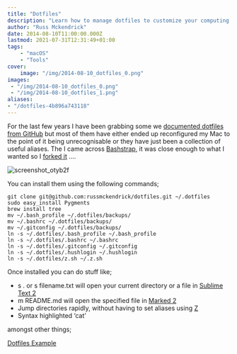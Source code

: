 ```yaml
---
title: "Dotfiles"
description: "Learn how to manage dotfiles to customize your computing environment using with pre-built collections and forking Bashstrap."
author: "Russ Mckendrick"
date: 2014-08-10T11:00:00.000Z
lastmod: 2021-07-31T12:31:49+01:00
tags:
    - "macOS"
    - "Tools"
cover:
    image: "/img/2014-08-10_dotfiles_0.png" 
images:
 - "/img/2014-08-10_dotfiles_0.png"
 - "/img/2014-08-10_dotfiles_1.png"
aliases:
- "/dotfiles-4b896a743118"
---
```


For the last few years I have been grabbing some we [documented dotfiles from GitHub](https://github.com/search?o=desc&q=dotfiles&ref=cmdform&s=stars&type=Repositories) but most of them have either ended up reconfigured my Mac to the point of it being unrecognisable or they have just been a collection of useful aliases. The I came across [Bashstrap](https://github.com/barryclark/bashstrap), it was close enough to what I wanted so I [forked it](https://github.com/russmckendrick/dotfiles) ….

![screenshot_otyb2f](/img/2014-08-10_dotfiles_1.png)

You can install them using the following commands;

```
git clone git@github.com:russmckendrick/dotfiles.git ~/.dotfiles
sudo easy_install Pygments
brew install tree
mv ~/.bash_profile ~/.dotfiles/backups/
mv ~/.bashrc ~/.dotfiles/backups/
mv ~/.gitconfig ~/.dotfiles/backups/
ln -s ~/.dotfiles/.bash_profile ~/.bash_profile
ln -s ~/.dotfiles/.bashrc ~/.bashrc
ln -s ~/.dotfiles/.gitconfig ~/.gitconfig
ln -s ~/.dotfiles/.hushlogin ~/.hushlogin
ln -s ~/.dotfiles/z.sh ~/.z.sh
```

Once installed you can do stuff like;

- s . or s filename.txt will open your current directory or a file in [Sublime Text 2](http://www.sublimetext.com/2)
- m README.md will open the specified file in [Marked 2](http://marked2app.com/)
- Jump directories rapidly, without having to set aliases using [Z](https://github.com/rupa/z)
- Syntax highlighted ‘cat’

amongst other things;

[Dotfiles Example](https://asciinema.org/a/11378 "https://asciinema.org/a/11378")

